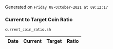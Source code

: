 Generated on `Friday 08-October-2021 at 09:12:17`

### Current to Target Coin Ratio
`current_coin_ratio.sh`

Date|Current|Target|Ratio
---|---|---|---

